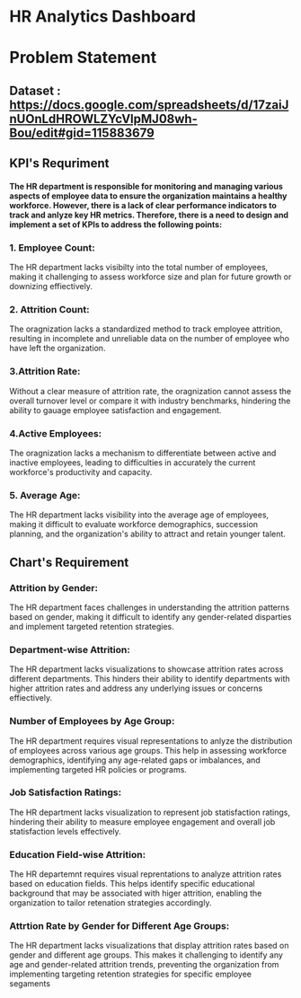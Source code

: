 # HR Analytics Dashboard

# Problem Statement

## Dataset : https://docs.google.com/spreadsheets/d/17zaiJnUOnLdHROWLZYcVlpMJ08wh-Bou/edit#gid=115883679

## KPI's Requriment

#### The HR department is responsible for monitoring and managing various aspects of employee data to ensure the organization maintains a healthy workforce. However, there is a lack of clear performance indicators to track and anlyze key HR metrics. Therefore, there is a need to design and implement a set of KPIs to address the following points:

### 1. Employee Count:
 The HR department lacks visibilty into the total number of employees, making it challenging to assess workforce size and plan for future growth or downizing effiectively.
### 2. Attrition Count:
 The oragnization lacks a standardized method to track employee attrition, resulting in incomplete and unreliable data on the number of employee who have left the organization.
 ### 3.Attrition Rate:
  Without a clear measure of attrition rate, the oragnization cannot assess the overall turnover level or compare it with industry benchmarks, hindering the ability to gauage employee satisfaction and engagement.
 ### 4.Active Employees:
  The oragnization lacks a mechanism to differentiate between active and inactive employees, leading to difficulties in accurately the current workforce's productivity and capacity.
  ### 5. Average Age:
   The HR department lacks visibility into the average age of employees, making it difficult to evaluate workforce demographics, succession planning, and the organization's ability to attract and retain younger talent.
## Chart's Requirement 
### Attrition by Gender:
  The HR department faces challenges in understanding the attrition patterns based on gender, making it difficult to identify any gender-related disparties and implement targeted retention strategies.
### Department-wise Attrition:
  The HR department lacks visualizations to showcase attrition rates across different departments. This hinders their ability to identify departments with higher attrition rates and address any underlying issues or concerns effiectively.
### Number of Employees by Age Group:
  The HR department requires visual representations to anlyze the distribution of employees across various age groups. This help in assessing workforce demographics, identifying any age-related gaps or imbalances, and implementing targeted HR policies or programs.
### Job Satisfaction Ratings:
  The HR department lacks visualization to represent job statisfaction ratings, hindering their ability to measure employee engagement and overall job statisfaction levels effectively.
### Education Field-wise Attrition:
  The HR departemnt requires visual reprentations to analyze attrition rates based on education fields. This helps identify specific educational background that may be associated with higer attrition, enabling the organization to tailor retenation strategies accordingly.
### Attrtion Rate by Gender for Different Age Groups:
The HR department lacks visualizations that display attrition rates based on gender and different age groups. This makes it challenging to identify any age and gender-related attrition trends, preventing the organization from implementing targeting retention strategies for specific employee segaments

